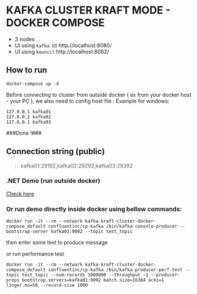 # KAFKA CLUSTER KRAFT MODE - DOCKER COMPOSE

- 3 nodes
- UI using `kafka UI` http://localhost:8080/
- UI using `kouncil` http://localhost:8082/

## How to run

```
docker-compose up -d
```

Before connecting to cluster from outside docker ( ex from your docker host - your PC ), we also need to config host file :
Example for windows:

```
127.0.0.1 kafka01
127.0.0.1 kafka02
127.0.0.1 kafka03
```

###Done !###

## Connection string (public)

> kafka01:29192,kafka02:29292,kafka03:29392


### .NET Demo (run outside docker)

[Check here](https://github.com/minhhungit/kafka-kraft-cluster-docker-compose/tree/main/client/KafkaDemo)

### Or run demo directly inside docker using bellow commands:

```
docker run -it --rm --network kafka-kraft-cluster-docker-compose_default confluentinc/cp-kafka /bin/kafka-console-producer --bootstrap-server kafka01:9092 --topic test_topic
```

then enter some text to produce message


or run performance test

```
docker run -it --rm --network kafka-kraft-cluster-docker-compose_default confluentinc/cp-kafka /bin/kafka-producer-perf-test --topic test_topic --num-records 1000000 --throughput -1 --producer-props bootstrap.servers=kafka01:9092 batch.size=16384 acks=1 linger.ms=50 --record-size 1000

```
